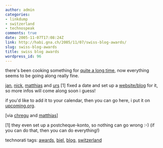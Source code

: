 ```yaml
---
author: admin
categories:
- linkdump
- switzerland
- technospeak
comments: true
date: 2005-11-07T17:08:24Z
link: http://habi.gna.ch/2005/11/07/swiss-blog-awards/
slug: swiss-blog-awards
title: swiss blog awards
wordpress_id: 96
---
```


there's been cooking something for [quite a long time](http://habi.gna.ch/blog/archives/000575.html), now everything seems to be going along really fine.
  
[jan](http://pieceoplastic.com/), [nick](http://bernergazette.ch/), [matthias](http://blog.ch/) and [urs](http://circle.ch/) [1] fixed a date and set up a [website/blog](http://swissblogawards.ch/) for it, so more infos will come along soon i guess!



if you'd like to add it to your calendar, then you can go here, i put it on [upcoming.org](http://upcoming.org/event/40712/).



[via [chregu](http://blog.bitflux.ch/archive/2005/11/07/swiss-blog-awards.html) and [matthias](http://blog.ch/blog/index.php/archives/2005/11/07/swiss-blog-awards-5-mai-2006-volkshaus-biel)]



[1] they even set up a postcheque-konto, so nothing can go wrong :-) (if you can do that, then you can do everything!)





technorati tags: [awards](http://www.technorati.com/tag/awards), [biel](http://www.technorati.com/tag/biel), [blog](http://www.technorati.com/tag/blog), [switzerland](http://www.technorati.com/tag/switzerland)
